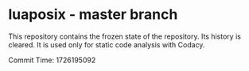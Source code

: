 # luaposix - master branch

This repository contains the frozen state of the repository.
Its history is cleared. It is used only for static code
analysis with Codacy.

Commit Time: 1726195092